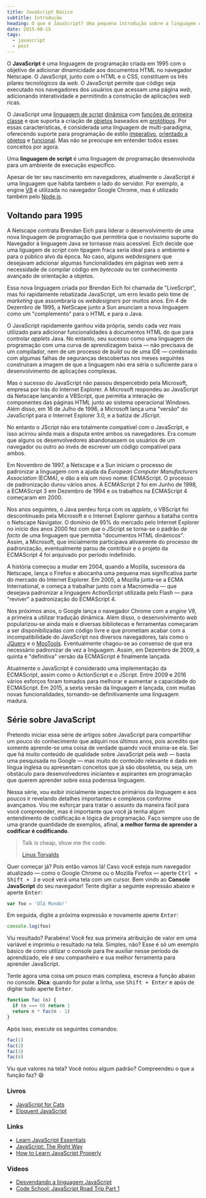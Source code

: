 ```yaml
---
title: JavaScript Básico
subtitle: Introdução
heading: O que é JavaScript? Uma pequena introdução sobre a linguagem que nasceu na web e para a web.
date: 2015-08-15
tags:
  - javascript
  - post
---
```


O **JavaScript** é uma linguagem de programação criada em 1995 com o objetivo de adicionar dinamicidade aos documentos HTML no navegador Netscape. O JavaScript, junto com o HTML e o CSS, constituem os três pilares tecnológicos da *web*. O JavaScript permite que código seja executado nos navegadores dos usuários que acessam uma página *web*, adicionando interatividade e permitindo a construção de aplicações *web* ricas.

O JavaScript uma [linguagem de script](https://en.wikipedia.org/wiki/Scripting_language) [dinâmica](https://en.wikipedia.org/wiki/Dynamic_programming_language) com [funções de primeira classe](https://en.wikipedia.org/wiki/First-class_function) e que suporta a criação de [objetos](https://en.wikipedia.org/wiki/Object-oriented_programming) baseados em [protótipos](https://en.wikipedia.org/wiki/Prototype-based_programming). Por essas características, é considerada uma linguagem de multi-paradigma, oferecendo suporte para programação de estilo [imperativo](https://pt.wikipedia.org/wiki/Programa%C3%A7%C3%A3o_imperativa), [orientado a objetos](https://pt.wikipedia.org/wiki/Orienta%C3%A7%C3%A3o_a_objetos) e [funcional](https://pt.wikipedia.org/wiki/Programa%C3%A7%C3%A3o_funcional). Mas não se preocupe em entender todos esses conceitos por agora.

<aside>
  Uma <strong>linguagem de script</strong> é uma linguagem de programação desenvolvida para um ambiente de execução específico.
</aside>

Apesar de ter seu nascimento em navegadores, atualmente o JavaScript é uma linguagem que habita também o lado do servidor. Por exemplo, a engine [V8](https://developers.google.com/v8/) é utilizada no navegador Google Chrome, mas é utilizado também pelo [Node.js](https://nodejs.org/).

## Voltando para 1995

A Netscape contrata Brendan Eich para liderar o desenvolvimento de uma nova linguagem de programação que permitiria que o novíssimo suporte do Navegador à linguagem Java se tornasse mais acessível. Eich decide que uma liguagem de *script* com tipagem fraca seria ideal para o ambiente e para o público alvo da época. No caso, alguns *webdesigners* que desejavam adicionar algumas funcionalidades em páginas web sem a necessidade de compilar código em *bytecode* ou ter conhecimento avançado de orientação a objetos.

Essa nova linguagem criada por Brendan Eich foi chamada de "LiveScript", mas foi rapidamente rebatizada JavaScript, um erro levado pelo time de *marketing* que assombraria os *webdesigners* por muitos anos. Em 4 de Dezembro de 1995, a NetScape junto a Sun anunciam a nova linguagem como um "complemento" para o HTML e para o Java.

O JavaScript rapidamente ganhou vida própria, sendo cada vez mais utilizado para adicionar funcionalidades à documentos HTML do que para controlar *applets* Java. No entanto, seu sucesso como uma linguagem de programação com uma curva de aprendizagem baixa — não precisava de um compilador, nem de um processo de *build* ou de uma IDE — combinado com algumas falhas de seguranças descobertas nos meses seguintes construíram a imagem de que a linguagem não era séria o suficiente para o desenvolvimento de aplicações complexas.

Mas o sucesso do JavaScript não passou despercebido pela Microsoft, empresa por trás do Internet Explorer. A Microsoft respondeu ao JavaScript da Netscape lançando a VBScript, que permitia a interação de componentes das páginas HTML junto ao sistema operacional Windows. Além disso, em 16 de Julho de 1996, a Microsoft lança uma "versão" do JavaScript para o Internet Explorer 3.0, e a batiza de JScript.

No entanto o JScript não era totalmente compatível com o JavaScript, e isso acirrou ainda mais a disputa entre ambos os navegadores. Era comum que alguns os desenvolvedores abandonassem os usuários de um navegador ou outro ao invés de escrever um código compatível para ambos.

Em Novembro de 1997, a Netscape e a Sun iniciam o processo de  padronizar a linguagem com a ajuda da *European Computer Manufacturers Association* (ECMA), e dão a ela um novo nome: ECMAScript. O processo de padronização durou vários anos. A ECMAScript 2 foi em Junho de 1998, a ECMAScript 3 em Dezembro de 1994 e os trabalhos na ECMAScript 4 começaram em 2000.

Nos anos seguintes, o Java perdeu força com os *applets*, o VBScript foi descontinuado pela Microsoft e o Internet Explorer ganhou a batalha contra o Netscape Navigator. O domínio de 95% do mercado pelo Internet Explorer no início dos anos 2000 fez com que o JScript se torna-se o padrão *de facto* de uma linguagem que permitia "documentos HTML dinâmicos". Assim, a Microsoft, que inicialmente participava ativamente do processo de padronização, eventualmente parou de contribuir e o projeto da ECMAScript 4 foi arquivado por período indefinido.

A história começou a mudar em 2004, quando a Mozilla, sucessora da Netscape, lança o Firefox e abocanha uma pequena mas significativa parte do mercado do Internet Explorer. Em 2005, a Mozilla junta-se a ECMA International, e começa a trabalhar junto com a Macromedia — que desejava padronizar a linguagem ActionScript utilizada pelo Flash — para "reviver" a padronização do ECMAScript 4.

Nos próximos anos, o Google lança o navegador Chrome com a *engine* V8, a primeira a utilizar tradução dinâmica. Além disso, o desenvolvimento *web* popularizou-se ainda mais e diversas bibliotecas e ferramentas começaram a ser disponibilizadas com código livre e que prometiam acabar com a incompatibilidade do JavaScript nos diversos navegadores, tais como o [JQuery](https://jquery.com/) e o [MooTools](https://mootools.net/). Eventualmente chagou-se ao consenso de que era necessário padronizar de vez a linguagem. Assim, em Dezembro de 2009, a quinta e "definitiva" versão da ECMAScript é finalmente lançada.

Atualmente o JavaScript é considerado uma implementação da ECMAScript, assim como o ActionScript e o JScript. Entre 2009 e 2016 vários esforços foram tomados para melhorar e aumentar a capacidade do ECMAScript. Em 2015, a sexta versão da linguagem é lançada, com muitas novas funcionalidades, tornando-se definitivamente uma linguagem madura.

## Série sobre JavaScript

Pretendo iniciar essa série de artigos sobre JavaScript para compartilhar um pouco do conhecimento que adquiri nos últimos anos, pois acredito que somente aprende-se uma coisa de verdade quando você ensina-se ela. Sei que há muito conteúdo de qualidade sobre JavaScript pela *web* — basta uma pesquisada no Google — mas muito do conteúdo relevante é dado em língua inglesa ou apresentam conceitos que já são obsoletos, ou seja, um obstáculo para desenvolvedores iniciantes e aspirantes em programação que querem aprender sobre essa poderosa linguagem.

Nessa série, vou exibir inicialmente aspectos primários da linguagem e aos poucos ir revelando detalhes importantes e complexos conforme avançamos. Vou me esforçar para tratar o assunto da maneira fácil para você compreender, mas é importante que você já tenha algum entendimento de codificação e lógica de programação. Faço sempre uso de uma grande quantidade de exemplos, afinal, **a melhor forma de aprender a codificar é codificando**.

<blockquote cite="http://lkml.org/lkml/2000/8/25/132">
  <p>
    Talk is cheap, show me the code.
  </p>
  <footer>
    <a href="http://lkml.org/lkml/2000/8/25/132">Linus Torvalds</a>
  </footer>
</blockquote>

Quer começar já? Pois então vamos lá! Caso você esteja num navegador atualizado — como o Google Chrome ou o Mozilla Firefox — aperte <kbd><kbd class="key">Ctrl</kbd> + <kbd class="key">Shift</kbd> + <kbd class="key">J</kbd></kbd> e você verá uma tela com um cursor. Bem vindo ao **Console JavaScript** do seu navegador! Tente digitar a seguinte expressão abaixo e aperte <kbd>Enter</kbd>:

```js
var foo = 'Olá Mundo!'
```

Em seguida, digite a próxima expressão e novamente aperte <kbd class="key">Enter</kbd>:

```js
console.log(foo)
```

Viu resultado? Parabéns! Você fez sua primeira atribuição de valor em uma variável e imprimiu o resultado na tela. Simples, não? Esse é só um exemplo básico de como utilizar o console para lhe auxiliar nesse período de aprendizado, ele é seu companheiro e sua melhor ferramenta para aprender JavaScript.

Tente agora uma coisa um pouco mais complexa, escreva a função abaixo no console. **Dica**: quando for pular a linha, use <kbd><kbd class="key">Shift</kbd> + <kbd class="key">Enter</kbd></kbd> e após de digitar tudo aperte <kbd class="key">Enter</kbd>.

```js
function fac (n) {
  if (n === 0) return 1
  return n * fac(n - 1)
}
```

Após isso, execute os seguintes comandos:

```js
fac(1)
fac(2)
fac(3)
fac(6)
```

Viu que valores na tela? Você notou algum padrão? Compreendeu o que a função faz? 😄

### Livros

- [JavaScript for Cats](http://jsforcats.com/)
- [Eloquent JavaScript](http://eloquentjavascript.net/)

### Links

- [Learn JavaScript Essentials](https://medium.com/javascript-scene/learn-javascript-b631a4af11f2)
- [JavaScript: The Right Way](http://jstherightway.org/)
- [How to Learn JavaScript Properly](http://javascriptissexy.com/how-to-learn-javascript-properly/)

### Vídeos

- [Desvendando a linguagem JavaScript](https://www.youtube.com/playlist?list=PLQCmSnNFVYnT1-oeDOSBnt164802rkegc)
- [Code School: JavaScript Road Trip Part 1](https://www.codeschool.com/courses/javascript-road-trip-part-1)
